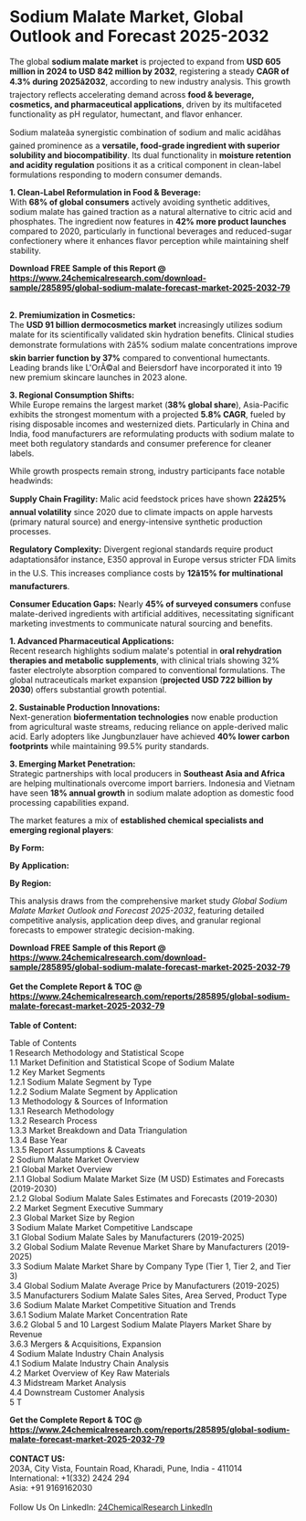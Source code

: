 <h1>Sodium Malate Market, Global Outlook and Forecast 2025-2032</h1><p>The global <strong>sodium malate market</strong> is projected to expand from <strong>USD 605 million in 2024 to USD 842 million by 2032</strong>, registering a steady <strong>CAGR of 4.3% during 2025â2032</strong>, according to new industry analysis. This growth trajectory reflects accelerating demand across <strong>food &amp; beverage, cosmetics, and pharmaceutical applications</strong>, driven by its multifaceted functionality as pH regulator, humectant, and flavor enhancer.</p><p>Sodium malateâa synergistic combination of sodium and malic acidâhas gained prominence as a <strong>versatile, food-grade ingredient with superior solubility and biocompatibility</strong>. Its dual functionality in <strong>moisture retention and acidity regulation</strong> positions it as a critical component in clean-label formulations responding to modern consumer demands.</p><p><strong>1. Clean-Label Reformulation in Food &amp; Beverage:</strong><br>
With <strong>68% of global consumers</strong> actively avoiding synthetic additives, sodium malate has gained traction as a natural alternative to citric acid and phosphates. The ingredient now features in <strong>42% more product launches</strong> compared to 2020, particularly in functional beverages and reduced-sugar confectionery where it enhances flavor perception while maintaining shelf stability.</p><div><b>Download FREE Sample of this Report @ 
            <a href="https://www.24chemicalresearch.com/download-sample/285895/global-sodium-malate-forecast-market-2025-2032-79">
            https://www.24chemicalresearch.com/download-sample/285895/global-sodium-malate-forecast-market-2025-2032-79</a></b></div><br><p>

</p><p><strong>2. Premiumization in Cosmetics:</strong><br>
The <strong>USD 91 billion dermocosmetics market</strong> increasingly utilizes sodium malate for its scientifically validated skin hydration benefits. Clinical studies demonstrate formulations with 2â5% sodium malate concentrations improve <strong>skin barrier function by 37%</strong> compared to conventional humectants. Leading brands like L'OrÃ©al and Beiersdorf have incorporated it into 19 new premium skincare launches in 2023 alone.</p><p>

</p><p><strong>3. Regional Consumption Shifts:</strong><br>
While Europe remains the largest market (<strong>38% global share</strong>), Asia-Pacific exhibits the strongest momentum with a projected <strong>5.8% CAGR</strong>, fueled by rising disposable incomes and westernized diets. Particularly in China and India, food manufacturers are reformulating products with sodium malate to meet both regulatory standards and consumer preference for cleaner labels.</p><p>

</p><p>While growth prospects remain strong, industry participants face notable headwinds:</p><p>

</p><p><strong>Supply Chain Fragility:</strong> Malic acid feedstock prices have shown <strong>22â25% annual volatility</strong> since 2020 due to climate impacts on apple harvests (primary natural source) and energy-intensive synthetic production processes.</p><p><strong>Regulatory Complexity:</strong> Divergent regional standards require product adaptationsâfor instance, E350 approval in Europe versus stricter FDA limits in the U.S. This increases compliance costs by <strong>12â15% for multinational manufacturers</strong>.</p><p><strong>Consumer Education Gaps:</strong> Nearly <strong>45% of surveyed consumers</strong> confuse malate-derived ingredients with artificial additives, necessitating significant marketing investments to communicate natural sourcing and benefits.</p><p><strong>1. Advanced Pharmaceutical Applications:</strong><br>
Recent research highlights sodium malate's potential in <strong>oral rehydration therapies and metabolic supplements</strong>, with clinical trials showing 32% faster electrolyte absorption compared to conventional formulations. The global nutraceuticals market expansion (<strong>projected USD 722 billion by 2030</strong>) offers substantial growth potential.</p><p>

</p><p><strong>2. Sustainable Production Innovations:</strong><br>
Next-generation <strong>biofermentation technologies</strong> now enable production from agricultural waste streams, reducing reliance on apple-derived malic acid. Early adopters like Jungbunzlauer have achieved <strong>40% lower carbon footprints</strong> while maintaining 99.5% purity standards.</p><p>

</p><p><strong>3. Emerging Market Penetration:</strong><br>
Strategic partnerships with local producers in <strong>Southeast Asia and Africa</strong> are helping multinationals overcome import barriers. Indonesia and Vietnam have seen <strong>18% annual growth</strong> in sodium malate adoption as domestic food processing capabilities expand.</p><p>

</p><p>The market features a mix of <strong>established chemical specialists and emerging regional players</strong>:</p><p><strong>By Form:</strong></p><p><strong>By Application:</strong></p><p><strong>By Region:</strong></p><p>This analysis draws from the comprehensive market study <em>Global Sodium Malate Market Outlook and Forecast 2025-2032</em>, featuring detailed competitive analysis, application deep dives, and granular regional forecasts to empower strategic decision-making.</p><div><b>Download FREE Sample of this Report @ 
            <a href="https://www.24chemicalresearch.com/download-sample/285895/global-sodium-malate-forecast-market-2025-2032-79">
            https://www.24chemicalresearch.com/download-sample/285895/global-sodium-malate-forecast-market-2025-2032-79</a></b></div><br><div><b>Get the Complete Report & TOC @ 
            <a href="https://www.24chemicalresearch.com/reports/285895/global-sodium-malate-forecast-market-2025-2032-79">
            https://www.24chemicalresearch.com/reports/285895/global-sodium-malate-forecast-market-2025-2032-79</a></b></div><br>
            <b>Table of Content:</b><p>Table of Contents<br />
1 Research Methodology and Statistical Scope<br />
1.1 Market Definition and Statistical Scope of Sodium Malate<br />
1.2 Key Market Segments<br />
1.2.1 Sodium Malate Segment by Type<br />
1.2.2 Sodium Malate Segment by Application<br />
1.3 Methodology & Sources of Information<br />
1.3.1 Research Methodology<br />
1.3.2 Research Process<br />
1.3.3 Market Breakdown and Data Triangulation<br />
1.3.4 Base Year<br />
1.3.5 Report Assumptions & Caveats<br />
2 Sodium Malate Market Overview<br />
2.1 Global Market Overview<br />
2.1.1 Global Sodium Malate Market Size (M USD) Estimates and Forecasts (2019-2030)<br />
2.1.2 Global Sodium Malate Sales Estimates and Forecasts (2019-2030)<br />
2.2 Market Segment Executive Summary<br />
2.3 Global Market Size by Region<br />
3 Sodium Malate Market Competitive Landscape<br />
3.1 Global Sodium Malate Sales by Manufacturers (2019-2025)<br />
3.2 Global Sodium Malate Revenue Market Share by Manufacturers (2019-2025)<br />
3.3 Sodium Malate Market Share by Company Type (Tier 1, Tier 2, and Tier 3)<br />
3.4 Global Sodium Malate Average Price by Manufacturers (2019-2025)<br />
3.5 Manufacturers Sodium Malate Sales Sites, Area Served, Product Type<br />
3.6 Sodium Malate Market Competitive Situation and Trends<br />
3.6.1 Sodium Malate Market Concentration Rate<br />
3.6.2 Global 5 and 10 Largest Sodium Malate Players Market Share by Revenue<br />
3.6.3 Mergers & Acquisitions, Expansion<br />
4 Sodium Malate Industry Chain Analysis<br />
4.1 Sodium Malate Industry Chain Analysis<br />
4.2 Market Overview of Key Raw Materials<br />
4.3 Midstream Market Analysis<br />
4.4 Downstream Customer Analysis<br />
5 T</p><div><b>Get the Complete Report & TOC @ 
            <a href="https://www.24chemicalresearch.com/reports/285895/global-sodium-malate-forecast-market-2025-2032-79">
            https://www.24chemicalresearch.com/reports/285895/global-sodium-malate-forecast-market-2025-2032-79</a></b></div><br><b>CONTACT US:</b><br>
            203A, City Vista, Fountain Road, Kharadi, Pune, India - 411014<br>
            International: +1(332) 2424 294<br>
            Asia: +91 9169162030 <br><br>
            Follow Us On LinkedIn: <a href="https://www.linkedin.com/company/24chemicalresearch/">24ChemicalResearch LinkedIn</a>